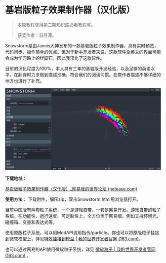 # 基岩版粒子效果制作器（汉化版）

> 本篇教程获得第二期知识库必看教程奖。
>
> 获奖作者：日月潭。

Snowstorm是由Jannis大神发布的一款基岩版粒子效果制作器，具有实时预览，代码同步，操作简单的优点。但对于新手开发者来说，这款软件全英文的界面可能会成为学习路上的绊脚石，因此我汉化了这款软件。

目前的汉化程度为100%，本人具有三年的基岩版开发经验，以及足够的英语水平，在翻译时力求做到描述准确，符合我们的阅读习惯。在原作者描述不够详细的地方也进行了补充。

![img](./images/6_0.png)



**下载地址：**

[基岩版粒子效果制作器（汉化版）_网易我的世界论坛 (netease.com)](https://mc.netease.com/thread-916458-1-1.html)

**使用方法：** 下载附件，解压zip，双击Snowstorm.html用浏览器打开。

目前中国版有两套粒子系统，一个是游戏自带，一套是网易开发。游戏自带的粒子系统，在功能性、运行速度、可定制性上，全方位优于网易版。例如支持环境光、碰撞箱、变量和表达式等。

使用原版粒子系统，可以用ModAPI调用指令/particle。你也可以将原版粒子挂接到微软模型上，详见[特效挂接到模型 | 我的世界开发者官网 (163.com)](https://mc.163.com/dev/mcmanual/mc-dev/mcguide/16-%E7%BE%8E%E6%9C%AF/9-%E7%89%B9%E6%95%88/40-%E7%89%B9%E6%95%88%E6%8C%82%E6%8E%A5%E5%88%B0%E6%A8%A1%E5%9E%8B.html?key=%E5%BE%AE%E8%BD%AF%E7%B2%92%E5%AD%90&docindex=1&type=0#%E7%89%B9%E6%95%88%E6%8C%82%E6%8E%A5%E5%88%B0%E6%A8%A1%E5%9E%8B)。

也可以通过网易的API使用微软粒子系统，详见 [微软粒子 | 我的世界开发者官网 (163.com)](https://mc.163.com/dev/mcmanual/mc-dev/mcdocs/1-ModAPI/%E6%8E%A5%E5%8F%A3/%E7%89%B9%E6%95%88/%E5%BE%AE%E8%BD%AF%E7%B2%92%E5%AD%90.html?catalog=1) 。